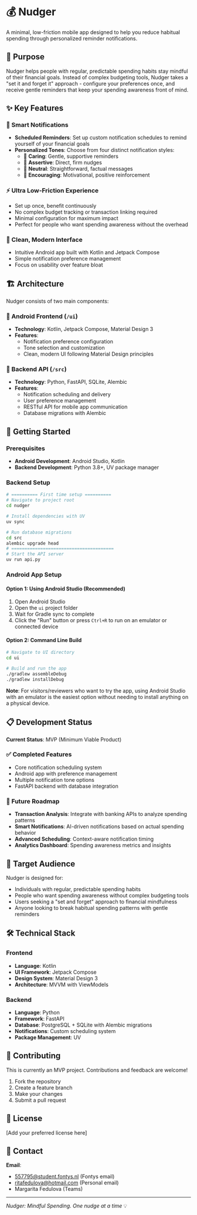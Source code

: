 # 💰 Nudger

A minimal, low-friction mobile app designed to help you reduce habitual spending through personalized reminder notifications.

## 🎯 Purpose

Nudger helps people with regular, predictable spending habits stay mindful of their financial goals. Instead of complex budgeting tools, Nudger takes a "set it and forget it" approach - configure your preferences once, and receive gentle reminders that keep your spending awareness front of mind.

## ✨ Key Features

### 📱 Smart Notifications
- **Scheduled Reminders**: Set up custom notification schedules to remind yourself of your financial goals
- **Personalized Tones**: Choose from four distinct notification styles:
  - 🤗 **Caring**: Gentle, supportive reminders
  - 💪 **Assertive**: Direct, firm nudges
  - 📝 **Neutral**: Straightforward, factual messages
  - 🌟 **Encouraging**: Motivational, positive reinforcement

### ⚡ Ultra Low-Friction Experience
- Set up once, benefit continuously
- No complex budget tracking or transaction linking required
- Minimal configuration for maximum impact
- Perfect for people who want spending awareness without the overhead

### 🎨 Clean, Modern Interface
- Intuitive Android app built with Kotlin and Jetpack Compose
- Simple notification preference management
- Focus on usability over feature bloat

## 🏗️ Architecture

Nudger consists of two main components:

### 📱 Android Frontend (`/ui`)
- **Technology**: Kotlin, Jetpack Compose, Material Design 3
- **Features**: 
  - Notification preference configuration
  - Tone selection and customization
  - Clean, modern UI following Material Design principles

### 🔧 Backend API (`/src`)
- **Technology**: Python, FastAPI, SQLite, Alembic
- **Features**:
  - Notification scheduling and delivery
  - User preference management
  - RESTful API for mobile app communication
  - Database migrations with Alembic

## 🚀 Getting Started

### Prerequisites
- **Android Development**: Android Studio, Kotlin
- **Backend Development**: Python 3.8+, UV package manager

### Backend Setup
```bash
# ========== First time setup ==========
# Navigate to project root
cd nudger

# Install dependencies with UV
uv sync

# Run database migrations
cd src
alembic upgrade head
# =======================================
# Start the API server
uv run api.py
```

### Android App Setup

#### Option 1: Using Android Studio (Recommended)
1. Open Android Studio
2. Open the `ui` project folder
3. Wait for Gradle sync to complete
4. Click the "Run" button or press `Ctrl+R` to run on an emulator or connected device

#### Option 2: Command Line Build
```bash
# Navigate to UI directory
cd ui

# Build and run the app
./gradlew assembleDebug
./gradlew installDebug
```

**Note**: For visitors/reviewers who want to try the app, using Android Studio with an emulator is the easiest option without needing to install anything on a physical device.

## 📋 Development Status

**Current Status**: MVP (Minimum Viable Product)

### ✅ Completed Features
- Core notification scheduling system
- Android app with preference management
- Multiple notification tone options
- FastAPI backend with database integration

### 🔮 Future Roadmap
- **Transaction Analysis**: Integrate with banking APIs to analyze spending patterns
- **Smart Notifications**: AI-driven notifications based on actual spending behavior
- **Advanced Scheduling**: Context-aware notification timing
- **Analytics Dashboard**: Spending awareness metrics and insights

## 🎯 Target Audience

Nudger is designed for:
- Individuals with regular, predictable spending habits
- People who want spending awareness without complex budgeting tools
- Users seeking a "set and forget" approach to financial mindfulness
- Anyone looking to break habitual spending patterns with gentle reminders

## 🛠️ Technical Stack

### Frontend
- **Language**: Kotlin
- **UI Framework**: Jetpack Compose
- **Design System**: Material Design 3
- **Architecture**: MVVM with ViewModels

### Backend
- **Language**: Python
- **Framework**: FastAPI
- **Database**: PostgreSQL + SQLite with Alembic migrations
- **Notifications**: Custom scheduling system
- **Package Management**: UV

## 🤝 Contributing

This is currently an MVP project. Contributions and feedback are welcome!

1. Fork the repository
2. Create a feature branch
3. Make your changes
4. Submit a pull request

## 📜 License

[Add your preferred license here]

## 🔗 Contact

**Email**: 
- 557795@student.fontys.nl (Fontys email)
- ritafedulova@hotmail.com (Personal email)
- Margarita Fedulova (Teams)

---

*Nudger: Mindful Spending. One nudge at a time* 💡
